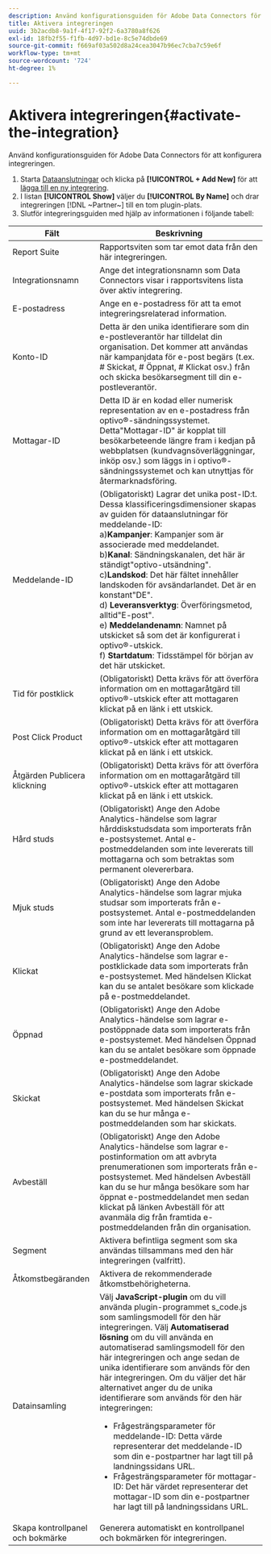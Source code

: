 ```yaml
---
description: Använd konfigurationsguiden för Adobe Data Connectors för att konfigurera integreringen.
title: Aktivera integreringen
uuid: 3b2acdb8-9a1f-4f17-92f2-6a3780a8f626
exl-id: 18fb2f55-f1fb-4d97-bd1e-8c5e74dbde69
source-git-commit: f669af03a502d8a24cea3047b96ec7cba7c59e6f
workflow-type: tm+mt
source-wordcount: '724'
ht-degree: 1%

---
```


# Aktivera integreringen{#activate-the-integration}

Använd konfigurationsguiden för Adobe Data Connectors för att konfigurera integreringen.

1. Starta [Dataanslutningar](https://experienceleague.adobe.com/docs/analytics/import/dataconnectors/getting-started-data-connectors.html) och klicka på **[!UICONTROL + Add New]** för att [lägga till en ny integrering](https://experienceleague.adobe.com/docs/analytics/import/dataconnectors/getting-started-data-connectors.html).
1. I listan **[!UICONTROL Show]** väljer du **[!UICONTROL By Name]** och drar integreringen [!DNL ~Partner~] till en tom plugin-plats.
1. Slutför integreringsguiden med hjälp av informationen i följande tabell:

| Fält | Beskrivning |
|--- |--- |
| Report Suite | Rapportsviten som tar emot data från den här integreringen. |
| Integrationsnamn | Ange det integrationsnamn som Data Connectors visar i rapportsvitens lista över aktiv integrering. |
| E-postadress | Ange en e-postadress för att ta emot integreringsrelaterad information. |
| Konto-ID | Detta är den unika identifierare som din e-postleverantör har tilldelat din organisation. Det kommer att användas när kampanjdata för e-post begärs (t.ex. # Skickat, # Öppnat, # Klickat osv.) från och skicka besökarsegment till din e-postleverantör. |
| Mottagar-ID | Detta ID är en kodad eller numerisk representation av en e-postadress från optivo®-sändningssystemet. Detta&quot;Mottagar-ID&quot; är kopplat till besökarbeteende längre fram i kedjan på webbplatsen (kundvagnsöverläggningar, inköp osv.) som läggs in i optivo®-sändningssystemet och kan utnyttjas för återmarknadsföring. |
| Meddelande-ID | (Obligatoriskt) Lagrar det unika post-ID:t. Dessa klassificeringsdimensioner skapas av guiden för dataanslutningar för meddelande-ID: <br>a)**Kampanjer**: Kampanjer som är associerade med meddelandet. <br>b)**Kanal**: Sändningskanalen, det här är ständigt&quot;optivo-utsändning&quot;. <br>c)**Landskod**: Det här fältet innehåller landskoden för avsändarlandet. Det är en konstant&quot;DE&quot;. <br>d)  **Leveransverktyg**: Överföringsmetod, alltid&quot;E-post&quot;.<br> e)  **Meddelandenamn**: Namnet på utskicket så som det är konfigurerat i optivo®-utskick. <br>f)  **Startdatum**: Tidsstämpel för början av det här utskicket. |
| Tid för postklick | (Obligatoriskt) Detta krävs för att överföra information om en mottagaråtgärd till optivo®-utskick efter att mottagaren klickat på en länk i ett utskick. |
| Post Click Product | (Obligatoriskt) Detta krävs för att överföra information om en mottagaråtgärd till optivo®-utskick efter att mottagaren klickat på en länk i ett utskick. |
| Åtgärden Publicera klickning | (Obligatoriskt) Detta krävs för att överföra information om en mottagaråtgärd till optivo®-utskick efter att mottagaren klickat på en länk i ett utskick. |
| Hård studs | (Obligatoriskt) Ange den Adobe Analytics-händelse som lagrar hårddiskstudsdata som importerats från e-postsystemet. Antal e-postmeddelanden som inte levererats till mottagarna och som betraktas som permanent olevererbara. |
| Mjuk studs | (Obligatoriskt) Ange den Adobe Analytics-händelse som lagrar mjuka studsar som importerats från e-postsystemet. Antal e-postmeddelanden som inte har levererats till mottagarna på grund av ett leveransproblem. |
| Klickat | (Obligatoriskt) Ange den Adobe Analytics-händelse som lagrar e-postklickade data som importerats från e-postsystemet. Med händelsen Klickat kan du se antalet besökare som klickade på e-postmeddelandet. |
| Öppnad | (Obligatoriskt) Ange den Adobe Analytics-händelse som lagrar e-postöppnade data som importerats från e-postsystemet. Med händelsen Öppnad kan du se antalet besökare som öppnade e-postmeddelandet. |
| Skickat | (Obligatoriskt) Ange den Adobe Analytics-händelse som lagrar skickade e-postdata som importerats från e-postsystemet. Med händelsen Skickat kan du se hur många e-postmeddelanden som har skickats. |
| Avbeställ | (Obligatoriskt) Ange den Adobe Analytics-händelse som lagrar e-postinformation om att avbryta prenumerationen som importerats från e-postsystemet. Med händelsen Avbeställ kan du se hur många besökare som har öppnat e-postmeddelandet men sedan klickat på länken Avbeställ för att avanmäla dig från framtida e-postmeddelanden från din organisation. |
| Segment | Aktivera befintliga segment som ska användas tillsammans med den här integreringen (valfritt). |
| Åtkomstbegäranden | Aktivera de rekommenderade åtkomstbehörigheterna. |
| Datainsamling | Välj **JavaScript-plugin** om du vill använda plugin-programmet s_code.js som samlingsmodell för den här integreringen. Välj **Automatiserad lösning** om du vill använda en automatiserad samlingsmodell för den här integreringen och ange sedan de unika identifierare som används för den här integreringen. Om du väljer det här alternativet anger du de unika identifierare som används för den här integreringen:<ul><li>Frågesträngsparameter för meddelande-ID: Detta värde representerar det meddelande-ID som din e-postpartner har lagt till på landningssidans URL.</li><li>Frågesträngsparameter för mottagar-ID: Det här värdet representerar det mottagar-ID som din e-postpartner har lagt till på landningssidans URL.</li></ul> |
| Skapa kontrollpanel och bokmärke | Generera automatiskt en kontrollpanel och bokmärken för integreringen. |
